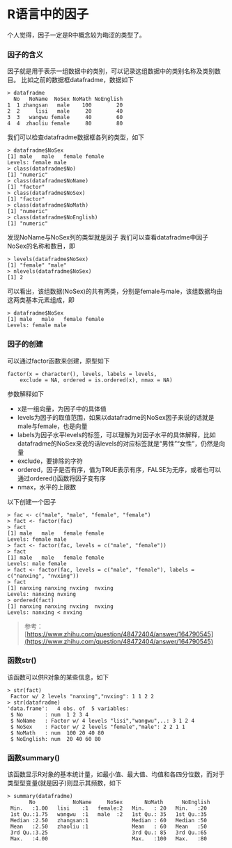 # R语言中的因子
个人觉得，因子一定是R中概念较为晦涩的类型了。
### 因子的含义
因子就是用于表示一组数据中的类别，可以记录这组数据中的类别名称及类别数目。
比如之前的数据框datafradme，数据如下
```
> datafradme
  No   NoName  NoSex NoMath NoEnglish
1  1 zhangsan   male    100        20
2  2     lisi   male     20        40
3  3   wangwu female     40        60
4  4  zhaoliu female     80        80
```
我们可以检查datafradme数据框各列的类型，如下
```
> datafradme$NoSex
[1] male   male   female female
Levels: female male
> class(datafradme$No)
[1] "numeric"
> class(datafradme$NoName)
[1] "factor"
> class(datafradme$NoSex)
[1] "factor"
> class(datafradme$NoMath)
[1] "numeric"
> class(datafradme$NoEnglish)
[1] "numeric"
```
发现NoName与NoSex列的类型就是因子
我们可以查看datafradme中因子NoSex的名称和数目，即
```
> levels(datafradme$NoSex)
[1] "female" "male"
> nlevels(datafradme$NoSex)
[1] 2
```
可以看出，该组数据(NoSex)的共有两类，分别是female与male，该组数据均由这两类基本元素组成，即
```
> datafradme$NoSex
[1] male   male   female female
Levels: female male
```

### 因子的创建
可以通过factor函数来创建，原型如下
```
factor(x = character(), levels, labels = levels,
    exclude = NA, ordered = is.ordered(x), nmax = NA)
```
参数解释如下
+ x是一组向量，为因子中的具体值
+ levels为因子的取值范围，如果以datafradme的NoSex因子来说的话就是male与female，也是向量
+ labels为因子水平levels的标签，可以理解为对因子水平的具体解释，比如datafradme的NoSex来说的话levels的对应标签就是“男性”“女性”，仍然是向量
+ exclude，要排除的字符
+ ordered，因子是否有序，值为TRUE表示有序，FALSE为无序，或者也可以通过ordered()函数将因子变有序
+ nmax，水平的上限数

以下创建一个因子
```
> fac <- c("male", "male", "female", "female")
> fact <- factor(fac)
> fact
[1] male   male   female female
Levels: female male
> fact <- factor(fac, levels = c("male", "female"))
> fact
[1] male   male   female female
Levels: male female
> fact <- factor(fac, levels = c("male", "female"), labels = c("nanxing", "nvxing"))
> fact
[1] nanxing nanxing nvxing  nvxing
Levels: nanxing nvxing
> ordered(fact)
[1] nanxing nanxing nvxing  nvxing
Levels: nanxing < nvxing
```
> 参考：[https://www.zhihu.com/question/48472404/answer/164790545](https://www.zhihu.com/question/48472404/answer/164790545)

### 函数str()
该函数可以供R对象的某些信息，如下
```
> str(fact)
 Factor w/ 2 levels "nanxing","nvxing": 1 1 2 2
> str(datafradme)
'data.frame':   4 obs. of  5 variables:
 $ No       : num  1 2 3 4
 $ NoName   : Factor w/ 4 levels "lisi","wangwu",..: 3 1 2 4
 $ NoSex    : Factor w/ 2 levels "female","male": 2 2 1 1
 $ NoMath   : num  100 20 40 80
 $ NoEnglish: num  20 40 60 80
```

### 函数summary()
该函数显示R对象的基本统计量，如最小值、最大值、均值和各四分位数，而对于类型型变量(就是因子)则显示其频数，如下
```
> summary(datafradme)
       No            NoName     NoSex       NoMath      NoEnglish
 Min.   :1.00   lisi    :1   female:2   Min.   : 20   Min.   :20
 1st Qu.:1.75   wangwu  :1   male  :2   1st Qu.: 35   1st Qu.:35
 Median :2.50   zhangsan:1              Median : 60   Median :50
 Mean   :2.50   zhaoliu :1              Mean   : 60   Mean   :50
 3rd Qu.:3.25                           3rd Qu.: 85   3rd Qu.:65
 Max.   :4.00                           Max.   :100   Max.   :80
```